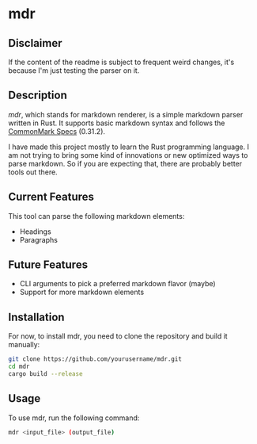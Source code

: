 # mdr

## Disclaimer

If the content of the readme is subject to frequent weird changes,
it's because I'm just testing the parser on it.

## Description

*mdr*, which stands for markdown renderer, is a simple markdown parser written in Rust.
It supports basic markdown syntax and follows the [CommonMark Specs](https://spec.commonmark.org/0.31.2/) (0.31.2).

I have made this project mostly to learn the Rust programming language.
I am not trying to bring some kind of innovations or new optimized ways to parse markdown.
So if you are expecting that, there are probably better tools out there.

## Current Features

This tool can parse the following markdown elements:

- Headings
- Paragraphs

## Future Features

- CLI arguments to pick a preferred markdown flavor (maybe)
- Support for more markdown elements

## Installation

For now, to install mdr, you need to clone the repository and build it manually:

```bash
git clone https://github.com/yourusername/mdr.git
cd mdr
cargo build --release
```

## Usage

To use mdr, run the following command:

```bash
mdr <input_file> (output_file)
```
